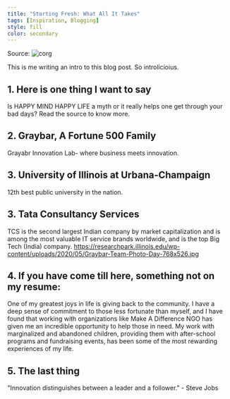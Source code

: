 ```yaml
---
title: "Starting Fresh: What All It Takes"
tags: [Inspiration, Blogging]
style: fill
color: secondary
---
```


Source: 
![corg](https://sankalpjainblogs.wixsite.com/myblogs/post/starting-fresh-what-all-it-takes)

This is me writing an intro to this blog post. So introlicioius.

## 1. Here is one thing I want to say

Is HAPPY MIND HAPPY LIFE a myth or it really helps one get through your bad days? Read the source to know more.

## 2. Graybar, A Fortune 500 Family

Grayabr Innovation Lab- where business meets innovation.

## 3. University of Illinois at Urbana-Champaign

12th best public university in the nation.

## 3. Tata Consultancy Services

TCS is the second largest Indian company by market capitalization and is among the most valuable IT service brands worldwide, and is the top Big Tech (India) company.
https://researchpark.illinois.edu/wp-content/uploads/2020/05/Graybar-Team-Photo-Day-768x526.jpg

## 4. If you have come till here, something not on my resume:

One of my greatest joys in life is giving back to the community. I have a deep sense of commitment to those less fortunate than myself, and I have found that working with organizations like Make A Difference NGO has given me an incredible opportunity to help those in need. My work with marginalized and abandoned children, providing them with after-school programs and fundraising events, has been some of the most rewarding experiences of my life.

## 5. The last thing

"Innovation distinguishes between a leader and a follower." - Steve Jobs


